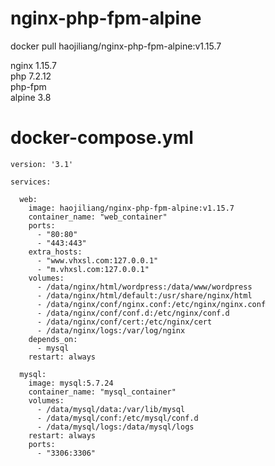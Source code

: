 # nginx-php-fpm-alpine  
docker pull haojiliang/nginx-php-fpm-alpine:v1.15.7  
  
nginx 1.15.7    
php 7.2.12  
php-fpm  
alpine 3.8  
  
# docker-compose.yml  
```
version: '3.1'

services:

  web:
    image: haojiliang/nginx-php-fpm-alpine:v1.15.7
    container_name: "web_container"
    ports:
      - "80:80"
      - "443:443"
    extra_hosts:
      - "www.vhxsl.com:127.0.0.1"
      - "m.vhxsl.com:127.0.0.1"
    volumes:
      - /data/nginx/html/wordpress:/data/www/wordpress
      - /data/nginx/html/default:/usr/share/nginx/html
      - /data/nginx/conf/nginx.conf:/etc/nginx/nginx.conf
      - /data/nginx/conf/conf.d:/etc/nginx/conf.d
      - /data/nginx/conf/cert:/etc/nginx/cert
      - /data/nginx/logs:/var/log/nginx
    depends_on:
      - mysql
    restart: always

  mysql:
    image: mysql:5.7.24
    container_name: "mysql_container"
    volumes:
      - /data/mysql/data:/var/lib/mysql
      - /data/mysql/conf:/etc/mysql/conf.d
      - /data/mysql/logs:/data/mysql/logs
    restart: always
    ports:
      - "3306:3306"
```